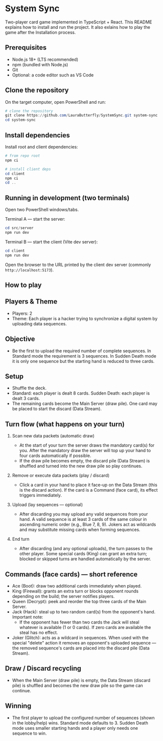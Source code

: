 System Sync
===========

Two-player card game implemented in TypeScript + React. This README explains how to install and run the project. It also exlains how to play the game after the Installation process.

Prerequisites
-------------
- Node.js 18+ (LTS recommended)
- npm (bundled with Node.js)
- Git
- Optional: a code editor such as VS Code

Clone the repository
--------------------
On the target computer, open PowerShell and run:

```powershell
# clone the repository
git clone https://github.com/LauraButterfly/SystemSync.git system-sync
cd system-sync
```

Install dependencies
--------------------
Install root and client dependencies:

```powershell
# from repo root
npm ci

# install client deps
cd client
npm ci
cd ..
```

Running in development (two terminals)
-------------------------------------
Open two PowerShell windows/tabs.

Terminal A — start the server:

```powershell
cd src/server
npm run dev
```

Terminal B — start the client (Vite dev server):

```powershell
cd client
npm run dev
```

Open the browser to the URL printed by the client dev server (commonly `http://localhost:5173`).


How to play
-----------

## Players & Theme

- Players: 2
- Theme: Each player is a hacker trying to synchronize a digital system by uploading data sequences.

## Objective

- Be the first to upload the required number of complete sequences. In Standard mode the requirement is 3 sequences. In Sudden Death mode it is only one sequence but the starting hand is reduced to three cards.

## Setup

- Shuffle the deck.
- Standard: each player is dealt 8 cards. Sudden Death: each player is dealt 3 cards.
- The remaining cards become the Main Server (draw pile). One card may be placed to start the discard (Data Stream).

## Turn flow (what happens on your turn)

1. Scan new data packets (automatic draw)
	- At the start of your turn the server draws the mandatory card(s) for you. After the mandatory draw the server will top up your hand to four cards automatically if possible.
	- If the draw pile becomes empty, the discard pile (Data Stream) is shuffled and turned into the new draw pile so play continues.

2. Remove or execute data packets (play / discard)
	- Click a card in your hand to place it face-up on the Data Stream (this is the discard action). If the card is a Command (face card), its effect triggers immediately.

3. Upload (lay sequences — optional)
	- After discarding you may upload any valid sequences from your hand. A valid sequence is at least 3 cards of the same colour in ascending numeric order (e.g., Blue 7, 8, 9). Jokers act as wildcards and may substitute missing cards when forming sequences.

4. End turn
	- After discarding (and any optional uploads), the turn passes to the other player. Some special cards (King) can grant an extra turn; blocked or skipped turns are handled automatically by the server.

## Commands (face cards) — short reference

- Ace (Boot): draw two additional cards immediately when played.
- King (Firewall): grants an extra turn or blocks opponent rounds depending on the build; the server notifies players.
- Queen (Decrypt): peek and reorder the top three cards of the Main Server.
- Jack (Hack): steal up to two random card(s) from the opponent's hand. Important note:
  - If the opponent has fewer than two cards the Jack will steal whatever is available (1 or 0 cards). If zero cards are available the steal has no effect.
- Joker (Glitch): acts as a wildcard in sequences. When used with the special "delete" action it removes an opponent's uploaded sequence — the removed sequence's cards are placed into the discard pile (Data Stream).

## Draw / Discard recycling

- When the Main Server (draw pile) is empty, the Data Stream (discard pile) is shuffled and becomes the new draw pile so the game can continue.

## Winning

- The first player to upload the configured number of sequences (shown in the lobby/help) wins. Standard mode defaults to 3. Sudden Death mode uses smaller starting hands and a player only needs one sequence to win. 
